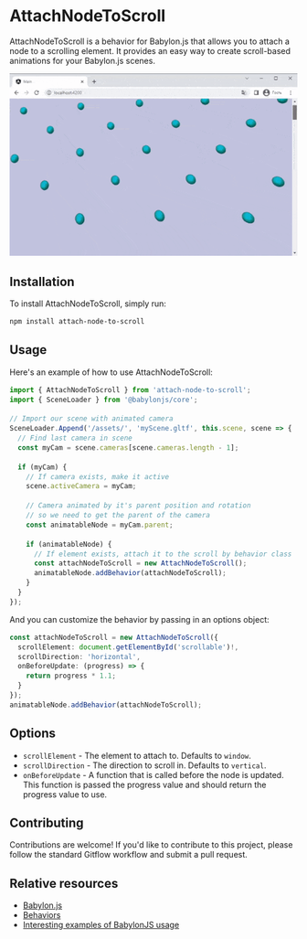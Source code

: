 # AttachNodeToScroll

AttachNodeToScroll is a behavior for Babylon.js that allows you to attach a node to a scrolling element. It provides an easy way to create scroll-based animations for your Babylon.js scenes.

![Example](docs/example.gif)

## Installation

To install AttachNodeToScroll, simply run:

```bash
npm install attach-node-to-scroll
```

## Usage

Here's an example of how to use AttachNodeToScroll:

```ts
import { AttachNodeToScroll } from 'attach-node-to-scroll';
import { SceneLoader } from '@babylonjs/core';

// Import our scene with animated camera
SceneLoader.Append('/assets/', 'myScene.gltf', this.scene, scene => {
  // Find last camera in scene
  const myCam = scene.cameras[scene.cameras.length - 1];

  if (myCam) {
    // If camera exists, make it active
    scene.activeCamera = myCam;
    
    // Camera animated by it's parent position and rotation
    // so we need to get the parent of the camera
    const animatableNode = myCam.parent;

    if (animatableNode) {
      // If element exists, attach it to the scroll by behavior class
      const attachNodeToScroll = new AttachNodeToScroll();
      animatableNode.addBehavior(attachNodeToScroll);
    }
  }
});
```

And you can customize the behavior by passing in an options object:

```ts
const attachNodeToScroll = new AttachNodeToScroll({
  scrollElement: document.getElementById('scrollable')!,
  scrollDirection: 'horizontal',
  onBeforeUpdate: (progress) => {
    return progress * 1.1;
  }
});
animatableNode.addBehavior(attachNodeToScroll);
```

## Options

- `scrollElement` - The element to attach to. Defaults to `window`.
- `scrollDirection` - The direction to scroll in. Defaults to `vertical`.
- `onBeforeUpdate` - A function that is called before the node is updated. This function is passed the progress value and should return the progress value to use.

## Contributing
Contributions are welcome! If you'd like to contribute to this project, please follow the standard Gitflow workflow and submit a pull request.

## Relative resources

- [Babylon.js](https://www.babylonjs.com/)
- [Behaviors](https://doc.babylonjs.com/features/featuresDeepDive/behaviors)
- [Interesting examples of BabylonJS usage](https://yuka.babylonpress.org/examples/)
